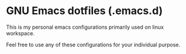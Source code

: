 # GNU Emacs dotfiles (.emacs.d)

This is my personal emacs configurations primarily used on linux workspace.

Feel free to use any of these configurations for your individual purpose.